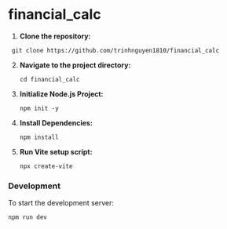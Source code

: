 
# financial_calc

1. **Clone the repository:**

  ```
   git clone https://github.com/trinhnguyen1810/financial_calc
 ```

2. **Navigate to the project directory:**

   ```
   cd financial_calc
   ```

3. **Initialize Node.js Project:**

   ```
   npm init -y
   ```

4. **Install Dependencies:**

   ```
   npm install
   ```
5. **Run Vite setup script:**
    ```
   npx create-vite
    ```

### Development

To start the development server:

```
npm run dev
```







